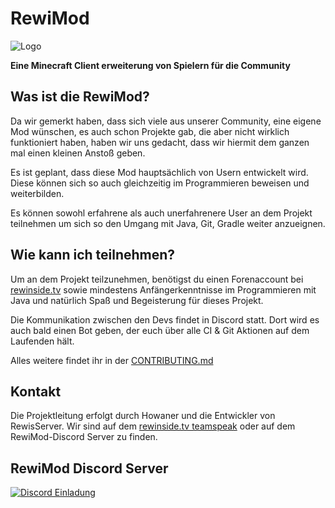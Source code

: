 
RewiMod
=======

![Logo](http://i.uploa.gq/39522.png)

**Eine Minecraft Client erweiterung von Spielern für die Community**

Was ist die RewiMod?
-------
Da wir gemerkt haben, dass sich viele aus unserer Community, eine eigene Mod wünschen, es auch schon Projekte gab, die aber nicht wirklich funktioniert haben, haben wir uns gedacht, dass wir hiermit dem ganzen mal einen kleinen Anstoß geben. 

Es ist geplant, dass diese Mod hauptsächlich von Usern entwickelt wird. Diese können sich so auch gleichzeitig im Programmieren beweisen und weiterbilden.

Es können sowohl erfahrene als auch unerfahrenere User an dem Projekt teilnehmen um sich so den Umgang mit Java, Git, Gradle weiter anzueignen.

Wie kann ich teilnehmen?
-------
Um an dem Projekt teilzunehmen, benötigst du einen Forenaccount bei [rewinside.tv](https://rewinside.tv) sowie mindestens Anfängerkenntnisse im Programmieren mit Java und natürlich Spaß und Begeisterung für dieses Projekt.

Die Kommunikation zwischen den Devs findet in Discord statt. Dort wird es auch bald einen Bot geben, der euch über alle CI & Git Aktionen auf dem Laufenden hält.

Alles weitere findet ihr in der [CONTRIBUTING.md](CONTRIBUTING.md)

Kontakt
-------
Die Projektleitung erfolgt durch Howaner und die Entwickler von RewisServer. Wir sind auf dem [rewinside.tv teamspeak](ts3server://ts.rewinside.tv) oder auf dem RewiMod-Discord Server zu finden.

RewiMod Discord Server
-------

[![Discord Einladung](https://discordapp.com/api/servers/205661485576224768/widget.png?style=banner3)](https://discord.gg/ZpAe9qn)
